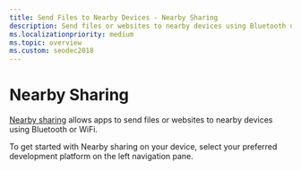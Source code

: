 ```yaml
---
title: Send Files to Nearby Devices - Nearby Sharing
description: Send files or websites to nearby devices using Bluetooth or WiFi.
ms.localizationpriority: medium
ms.topic: overview
ms.custom: seodec2018
---
```


# Nearby Sharing

[Nearby sharing](https://blogs.windows.com/windowsexperience/2018/06/18/windows-10-tip-how-to-start-using-nearby-sharing-with-the-windows-10-april-2018-update/#SpPj2lqAq22UdMVS.97) allows apps to send files or websites to nearby devices using Bluetooth or WiFi.

To get started with Nearby sharing on your device, select your preferred development platform on the left navigation pane.